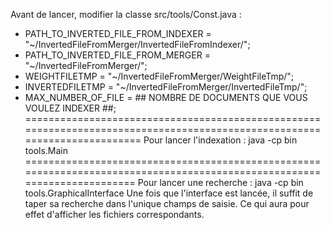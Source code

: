 Avant de lancer, modifier la classe src/tools/Const.java :
+ PATH_TO_INVERTED_FILE_FROM_INDEXER = "~/InvertedFileFromMerger/InvertedFileFromIndexer/";
+ PATH_TO_INVERTED_FILE_FROM_MERGER = "~/InvertedFileFromMerger/";
+ WEIGHTFILETMP = "~/InvertedFileFromMerger/WeightFileTmp/";
+ INVERTEDFILETMP = "~/InvertedFileFromMerger/InvertedFileTmp/";
+ MAX_NUMBER_OF_FILE = ## NOMBRE DE DOCUMENTS QUE VOUS VOULEZ INDEXER ##;
==========================================================================================================================
Pour lancer l'indexation :
java -cp bin tools.Main
=========================================================================================================================
Pour lancer une recherche :
java -cp bin tools.GraphicalInterface
Une fois que l'interface est lancée, il suffit de taper sa recherche dans l'unique champs de saisie. Ce qui aura pour effet d'afficher les fichiers correspondants.
